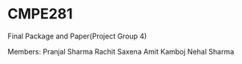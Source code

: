 # CMPE281
Final Package and Paper(Project Group 4)


Members:
Pranjal Sharma
Rachit Saxena
Amit Kamboj
Nehal Sharma

